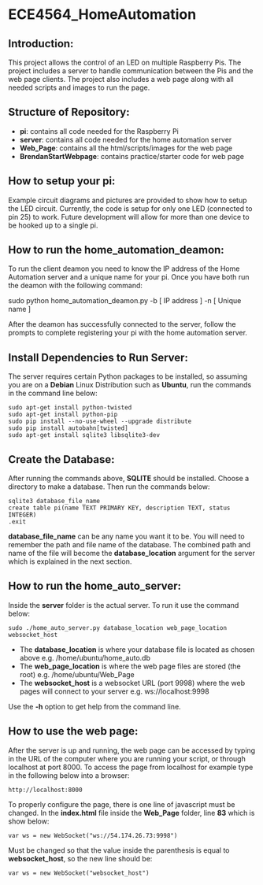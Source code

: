 ECE4564_HomeAutomation
======================
Introduction:
-------------
This project allows the control of an LED on multiple Raspberry Pis. 
The project includes a server to handle communication between the Pis and
the web page clients. The project also includes a web page along with all
needed scripts and images to run the page.

Structure of Repository:
------------------------
* **pi**: contains all code needed for the Raspberry Pi
* **server**: contains all code needed for the home automation server
* **Web_Page**: contains all the html/scripts/images for the web page
* **BrendanStartWebpage**: contains practice/starter code for web page

How to setup your pi:
---------------------
Example circuit diagrams and pictures are provided to show how to setup the LED
circuit. Currently, the code is setup for only one LED (connected to pin 25) to
work. Future development will allow for more than one device to be hooked up to
a single pi.

How to run the home_automation_deamon:
-------------------------
To run the client deamon you need to know the IP address of the Home Automation
server and a unique name for your pi. Once you have both run the deamon with 
the following command:

sudo python home_automation_deamon.py -b [ IP address ] -n [ Unique name ]

After the deamon has successfully connected to the server, follow the prompts
to complete registering your pi with the home automation server.

Install Dependencies to Run Server:
-----------------------------------
The server requires certain Python packages to be installed, so assuming you are on
a **Debian** Linux Distribution such as **Ubuntu**, run the commands in the command line below:
```
sudo apt-get install python-twisted
sudo apt-get install python-pip
sudo pip install --no-use-wheel --upgrade distribute
sudo pip install autobahn[twisted]
sudo apt-get install sqlite3 libsqlite3-dev
```

Create the Database:
--------------------
After running the commands above, **SQLITE** should be installed. Choose a directory to make a database.
Then run the commands below:
```
sqlite3 database_file_name
create table pi(name TEXT PRIMARY KEY, description TEXT, status INTEGER)
.exit
```
**database_file_name** can be any name you want it to be. You will need to remember the path and file name
of the database. The combined path and name of the file will become the **database_location** argument for the
server which is explained in the next section.

How to run the home_auto_server:
--------------------------------
Inside the **server** folder is the actual server. To run it use the command below:
```
sudo ./home_auto_server.py database_location web_page_location websocket_host
```
* The **database_location** is where your database file is located as chosen above e.g. /home/ubuntu/home_auto.db
* The **web_page_location** is where the web page files are stored (the root) e.g. /home/ubuntu/Web_Page
* The **websocket_host** is a websocket URL (port 9998) where the web pages will connect to your server e.g. ws://localhost:9998

Use the **-h** option to get help from the command line.

How to use the web page:
------------------------
After the server is up and running, the web page can be accessed by typing in the URL of the computer where you are running your script, or through localhost at port 8000.
To access the page from localhost for example type in the following below into a browser:
```
http://localhost:8000
```
To properly configure the page, there is one line of javascript must be changed. In the **index.html** file inside the **Web_Page** folder, line **83** which is show below:
```
var ws = new WebSocket("ws://54.174.26.73:9998")
```
Must be changed so that the value inside the parenthesis is equal to **websocket_host**, so the new line should be:
```
var ws = new WebSocket("websocket_host")
```
